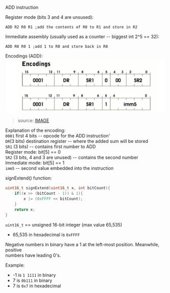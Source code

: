 ADD instruction  

Register mode (bits 3 and 4 are unsused):  
```assembly
ADD R2 R0 R1 ;add the contents of R0 to R1 and store in R2
```

Immediate assembly (usually used as a counter -- biggest int 2^5 == 32):  
```assembly
ADD R0 R0 1 ;add 1 to R0 and store back in R0
```  

Encodings (ADD):  
![image](./images/add.png)  

> source: [IMAGE](https://justinmeiners.github.io/lc3-vm/)  

Explanation of the encoding:  
`0001` first 4 bits -- opcode for the ADD instruction'  
`DR`(3 bits) destination register -- where the added sum will be stored  
`SR1` (3 bits) -- contains first number to ADD  
Register mode: bit[5] == 0   
`SR2` (3 bits, 4 and 3 are unused) -- contains the second number  
Immediate mode: bit[5] == 1  
`imm5` -- second value embedded into the instruction  


signExtend() function:  
```c
uint16_t signExtend(uint16_t x, int bitCount){
    if((x >> (bitCount - 1)) & 1){
        x |= (0xFFFF << bitCount);
    }
    return x;
}
```
`uint16_t` == unsigned 16-bit integer (max value 65,535)  
- 65,535 in hexadecimal is `0xFFFF`  

Negative numbers in binary have a 1 at the left-most position. Meanwhile, positive  
numbers have leading 0's.  

Example:   
- -1 is `1 1111` in binary  
- 7 is `0b111` in binary  
- 7 is `0x7` in hexadecimal    
